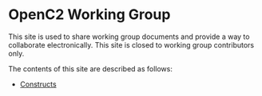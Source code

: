 # OpenC2 Working Group

This site is used to share working group documents and provide a way to collaborate electronically.  This site is closed to working group contributors only.

The contents of this site are described as follows:
- [Constructs](constructs/README.md)

